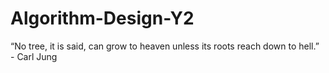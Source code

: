 # Algorithm-Design-Y2

“No tree, it is said, can grow to heaven unless its roots reach down to hell.” - Carl Jung

